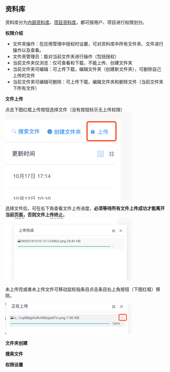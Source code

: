 ## 资料库
资料库分为[内部资料库](/nei-bu-zi-liao-ku/nei-bu-zi-liao-ku.md)、[项目资料库](/nei-bu-zi-liao-ku/xiang-mu-zi-liao-ku.md)，都可按用户、项目进行权限划分。

**权限介绍**
- 文件夹操作：在应用管理中授权时设置，可对资料库中所有文件夹、文件进行操作以及查看。
- 文件夹管理员：能对当前文件夹进行操作（包括授权）
- 当前文件夹仅浏览：仅可查看和下载，不能上传、创建文件夹
- 当前文件夹可编辑：可上传下载，编辑文件夹（创建新文件夹），可删除自己上传的文件
- 当前文件夹可编辑可删除：可上传下载，编辑文件夹和删除文件（当前文件夹下所有文件）

**文件上传**

点击下图红框上传按钮选择文件（没有按钮标示无上传权限）
![](/assets/o_1cq58b30914961k8t1988lfq1jomg.png)

选择文件后，可在右下角查看文件上传进度，**必须等待所有文件上传成功才能离开当前页面，否则文件上传终止**。
![](/assets/o_1cq58bjpfci8vt0lkbjsef7cl.png)

未上传完或者未上传文件可移动鼠标指条目点击条目右上角按钮（下图红框）移除。

![](/assets/o_1cq58iis2184j2sd1ggq18vl116d2d.png)

**文件夹创建**

**搜索文件**

**权限设置**



